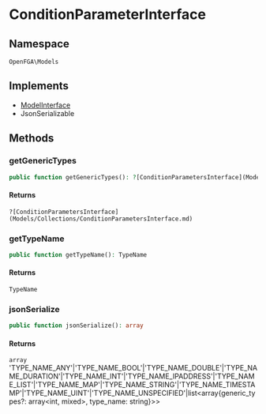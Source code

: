 # ConditionParameterInterface


## Namespace
`OpenFGA\Models`

## Implements
* [ModelInterface](Models/ModelInterface.md)
* JsonSerializable



## Methods
### getGenericTypes


```php
public function getGenericTypes(): ?[ConditionParametersInterface](Models/Collections/ConditionParametersInterface.md)
```



#### Returns
`?[ConditionParametersInterface](Models/Collections/ConditionParametersInterface.md)`

### getTypeName


```php
public function getTypeName(): TypeName
```



#### Returns
`TypeName`

### jsonSerialize


```php
public function jsonSerialize(): array
```



#### Returns
`array`
 &#039;TYPE_NAME_ANY&#039;|&#039;TYPE_NAME_BOOL&#039;|&#039;TYPE_NAME_DOUBLE&#039;|&#039;TYPE_NAME_DURATION&#039;|&#039;TYPE_NAME_INT&#039;|&#039;TYPE_NAME_IPADDRESS&#039;|&#039;TYPE_NAME_LIST&#039;|&#039;TYPE_NAME_MAP&#039;|&#039;TYPE_NAME_STRING&#039;|&#039;TYPE_NAME_TIMESTAMP&#039;|&#039;TYPE_NAME_UINT&#039;|&#039;TYPE_NAME_UNSPECIFIED&#039;|list&lt;array{generic_types?: array&lt;int, mixed&gt;, type_name: string}&gt;&gt;

